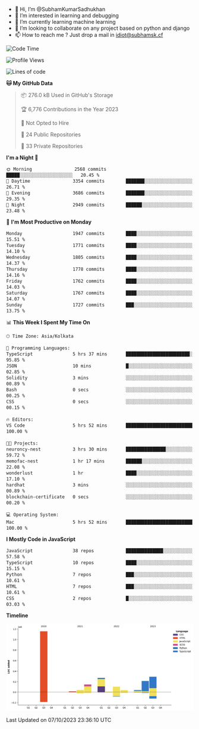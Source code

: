 - 👋 Hi, I’m @SubhamKumarSadhukhan
- 👀 I’m interested in learning and debugging
- 🌱 I’m currently learning machine learning
- 💞️ I’m looking to collaborate on any project based on python and django
- 📫 How to reach me ?
      Just drop a mail in idiot@subhamsk.cf

<!---
SubhamKumarSadhukhan/SubhamKumarSadhukhan is a ✨ special ✨ repository because its `README.md` (this file) appears on your GitHub profile.
You can click the Preview link to take a look at your changes.
--->


<!--START_SECTION:waka-->
![Code Time](http://img.shields.io/badge/Code%20Time-1%2C588%20hrs%2032%20mins-blue)

![Profile Views](http://img.shields.io/badge/Profile%20Views-21-blue)

![Lines of code](https://img.shields.io/badge/From%20Hello%20World%20I%27ve%20Written-2.3%20million%20lines%20of%20code-blue)

**🐱 My GitHub Data** 

> 📦 276.0 kB Used in GitHub's Storage 
 > 
> 🏆 6,776 Contributions in the Year 2023
 > 
> 🚫 Not Opted to Hire
 > 
> 📜 24 Public Repositories 
 > 
> 🔑 33 Private Repositories 
 > 
**I'm a Night 🦉** 

```text
🌞 Morning                2568 commits        █████░░░░░░░░░░░░░░░░░░░░   20.45 % 
🌆 Daytime                3354 commits        ███████░░░░░░░░░░░░░░░░░░   26.71 % 
🌃 Evening                3686 commits        ███████░░░░░░░░░░░░░░░░░░   29.35 % 
🌙 Night                  2949 commits        ██████░░░░░░░░░░░░░░░░░░░   23.48 % 
```
📅 **I'm Most Productive on Monday** 

```text
Monday                   1947 commits        ████░░░░░░░░░░░░░░░░░░░░░   15.51 % 
Tuesday                  1771 commits        ████░░░░░░░░░░░░░░░░░░░░░   14.10 % 
Wednesday                1805 commits        ████░░░░░░░░░░░░░░░░░░░░░   14.37 % 
Thursday                 1778 commits        ████░░░░░░░░░░░░░░░░░░░░░   14.16 % 
Friday                   1762 commits        ████░░░░░░░░░░░░░░░░░░░░░   14.03 % 
Saturday                 1767 commits        ████░░░░░░░░░░░░░░░░░░░░░   14.07 % 
Sunday                   1727 commits        ███░░░░░░░░░░░░░░░░░░░░░░   13.75 % 
```


📊 **This Week I Spent My Time On** 

```text
🕑︎ Time Zone: Asia/Kolkata

💬 Programming Languages: 
TypeScript               5 hrs 37 mins       ████████████████████████░   95.85 % 
JSON                     10 mins             █░░░░░░░░░░░░░░░░░░░░░░░░   02.85 % 
Solidity                 3 mins              ░░░░░░░░░░░░░░░░░░░░░░░░░   00.89 % 
Bash                     0 secs              ░░░░░░░░░░░░░░░░░░░░░░░░░   00.25 % 
CSS                      0 secs              ░░░░░░░░░░░░░░░░░░░░░░░░░   00.15 % 

🔥 Editors: 
VS Code                  5 hrs 52 mins       █████████████████████████   100.00 % 

🐱‍💻 Projects: 
neuroncy-nest            3 hrs 30 mins       ███████████████░░░░░░░░░░   59.72 % 
memofac-nest             1 hr 17 mins        ██████░░░░░░░░░░░░░░░░░░░   22.08 % 
wonderlust               1 hr                ████░░░░░░░░░░░░░░░░░░░░░   17.10 % 
hardhat                  3 mins              ░░░░░░░░░░░░░░░░░░░░░░░░░   00.89 % 
blockchain-certificate   0 secs              ░░░░░░░░░░░░░░░░░░░░░░░░░   00.20 % 

💻 Operating System: 
Mac                      5 hrs 52 mins       █████████████████████████   100.00 % 
```

**I Mostly Code in JavaScript** 

```text
JavaScript               38 repos            ██████████████░░░░░░░░░░░   57.58 % 
TypeScript               10 repos            ████░░░░░░░░░░░░░░░░░░░░░   15.15 % 
Python                   7 repos             ███░░░░░░░░░░░░░░░░░░░░░░   10.61 % 
HTML                     7 repos             ███░░░░░░░░░░░░░░░░░░░░░░   10.61 % 
CSS                      2 repos             █░░░░░░░░░░░░░░░░░░░░░░░░   03.03 % 
```



**Timeline**

![Lines of Code chart](https://raw.githubusercontent.com/SubhamKumarSadhukhan/SubhamKumarSadhukhan/main/assets/bar_graph.png)


 Last Updated on 07/10/2023 23:36:10 UTC
<!--END_SECTION:waka-->
